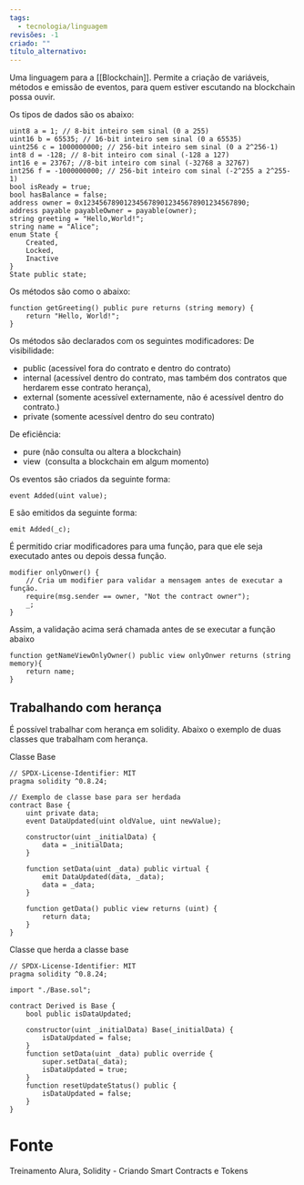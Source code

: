 ```yaml
---
tags:
  - tecnologia/linguagem
revisões: -1
criado: ""
título_alternativo:
---
```

Uma linguagem para a [[Blockchain]]. Permite a criação de variáveis, métodos e emissão de eventos, para quem estiver escutando na blockchain possa ouvir. 

Os tipos de dados são os abaixo:
 
```
uint8 a = 1; // 8-bit inteiro sem sinal (0 a 255)
uint16 b = 65535; // 16-bit inteiro sem sinal (0 a 65535)
uint256 c = 1000000000; // 256-bit inteiro sem sinal (0 a 2^256-1)
int8 d = -128; // 8-bit inteiro com sinal (-128 a 127)
int16 e = 23767; //8-bit inteiro com sinal (-32768 a 32767)
int256 f = -1000000000; // 256-bit inteiro com sinal (-2^255 a 2^255-1)
bool isReady = true;
bool hasBalance = false;
address owner = 0x1234567890123456789012345678901234567890;
address payable payableOwner = payable(owner);
string greeting = "Hello,World!";
string name = "Alice";
enum State {
	Created,
	Locked,
	Inactive
}
State public state;
```

Os métodos são como o abaixo:
```
function getGreeting() public pure returns (string memory) {
	return "Hello, World!";
}
```

Os métodos são declarados com os seguintes modificadores:
De visibilidade:
- public (acessível fora do contrato e dentro do contrato)
- internal (acessível dentro do contrato, mas também dos contratos que herdarem esse contrato  herança),
- external (somente acessível externamente, não é acessível dentro do contrato.)
- private (somente acessível dentro do seu contrato)

De eficiência:
- pure (não consulta ou altera a blockchain)
- view  (consulta a blockchain em algum momento)

Os eventos são criados da seguinte forma:
```
event Added(uint value);
```

E são emitidos da seguinte forma:
```
emit Added(_c);
```

É permitido criar modificadores para uma função, para que ele seja executado antes ou depois dessa função.
```
modifier onlyOnwer() {
	// Cria um modifier para validar a mensagem antes de executar a função.
	require(msg.sender == owner, "Not the contract owner");
	_;
}
```

Assim, a validação acima será chamada antes de se executar a função abaixo
```
function getNameViewOnlyOwner() public view onlyOnwer returns (string memory){
	return name;
}
```

## Trabalhando com herança
É possível trabalhar com herança em solidity. Abaixo o exemplo de duas classes que trabalham com herança.

Classe Base
```
// SPDX-License-Identifier: MIT
pragma solidity ^0.8.24;

// Exemplo de classe base para ser herdada
contract Base {
    uint private data;
    event DataUpdated(uint oldValue, uint newValue);

    constructor(uint _initialData) {
        data = _initialData;
    }

    function setData(uint _data) public virtual {
        emit DataUpdated(data, _data);
        data = _data;
    }

    function getData() public view returns (uint) {
        return data;
    }
}
```

Classe que herda a classe base
```
// SPDX-License-Identifier: MIT
pragma solidity ^0.8.24;

import "./Base.sol";

contract Derived is Base {
    bool public isDataUpdated;

    constructor(uint _initialData) Base(_initialData) {
        isDataUpdated = false;
    }
    function setData(uint _data) public override {
        super.setData(_data);
        isDataUpdated = true;
    }
    function resetUpdateStatus() public {
        isDataUpdated = false;
    }
}
```

# Fonte
Treinamento Alura, Solidity - Criando Smart Contracts e Tokens